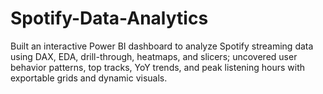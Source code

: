 # Spotify-Data-Analytics
Built an interactive Power BI dashboard to analyze Spotify streaming data using DAX, EDA, drill-through, heatmaps, and slicers; uncovered user behavior patterns, top tracks, YoY trends, and peak listening hours with exportable grids and dynamic visuals.

